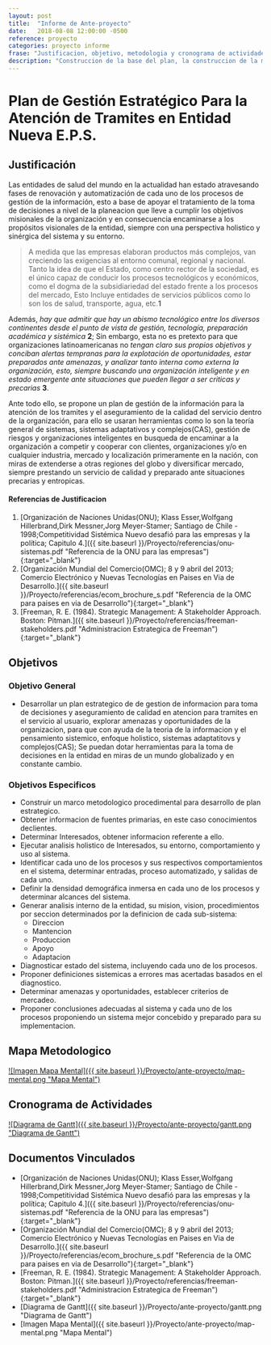 ```yaml
---
layout: post
title:  "Informe de Ante-proyecto"
date:   2018-08-08 12:00:00 -0500
reference: proyecto
categories: proyecto informe
frase: "Justificacion, objetivo, metodologia y cronograma de actividades."
description: "Construccion de la base del plan, la construccion de la misma."
---
```

# Plan de Gestión Estratégico Para la Atención de Tramites en Entidad Nueva E.P.S.

## Justificación

Las entidades de salud del mundo en la actualidad han estado atravesando fases de renovación y automatización de cada uno de los procesos de gestión de la información, esto a base de apoyar el tratamiento de la toma de decisiones a nivel de la planeacion que lleve a cumplir los objetivos misionales de la organización y en consecuencia encaminarse a los propósitos visionales de la entidad, siempre con una perspectiva holistico y sinérgica del sistema y su entorno.

> A medida que las empresas elaboran productos más complejos, van creciendo las exigencias al entorno comunal, regional y nacional. Tanto la idea de que el Estado, como centro rector de la sociedad, es el único capaz de conducir los procesos tecnológicos y económicos, como el dogma de la subsidiariedad del estado frente a los procesos del mercado, Esto Incluye entidades de servicios públicos como lo son los de salud, transporte, agua, etc.**1**

Además, *hay que admitir que hay un abismo tecnológico entre los diversos continentes desde el punto de vista de gestión, tecnología, preparación académica y sistémica* **2**; Sin embargo, esta no es pretexto para que organizaciones latinoamericanas no *tengan claro sus propios objetivos y conciban alertas tempranas para la explotación de oportunidades, estar preparados ante amenazas, y analizar tanto interna como externa la organización, esto, siempre buscando una organización inteligente y en estado emergente ante situaciones que pueden llegar a ser criticas y precarias* **3**.

Ante todo ello, se propone un plan de gestión de la información para la atención de los tramites y el aseguramiento de la calidad del servicio dentro de la organización, para ello se usaran herramientas como lo son la teoría general de sistemas, sistemas adaptativos y complejos(CAS), gestión de riesgos y organizaciones inteligentes en busqueda de encaminar a la organización a competir y cooperar con clientes, organizaciones y/o en cualquier industria, mercado y localización primeramente en la nación, con miras de extenderse a otras regiones del globo y diversificar mercado, siempre prestando un servicio de calidad y preparado ante situaciones precarias y entropicas.

#### Referencias de Justificacion
1. [Organización de Naciones Unidas(ONU); Klass Esser,Wolfgang Hillerbrand,Dirk Messner,Jorg Meyer-Stamer; Santiago de Chile - 1998;Competitividad Sistémica Nuevo desafió para las empresas y la política; Capitulo 4.]({{ site.baseurl }}/Proyecto/referencias/onu-sistemas.pdf "Referencia de la ONU para las empresas"){:target="_blank"}
2. [Organización Mundial del Comercio(OMC); 8 y 9 abril del 2013; Comercio Electrónico y Nuevas Tecnologías en Paises en Via de Desarrollo.]({{ site.baseurl }}/Proyecto/referencias/ecom_brochure_s.pdf "Referencia de la OMC para paises en via de Desarrollo"){:target="_blank"}
3. [Freeman, R. E. (1984). Strategic Management: A Stakeholder Approach. Boston: Pitman.]({{ site.baseurl }}/Proyecto/referencias/freeman-stakeholders.pdf "Administracion Estrategica de Freeman"){:target="_blank"}

## Objetivos

### Objetivo General
- Desarrollar un plan estrategico de de gestion de informacion para toma de decisiones y aseguramiento de calidad en atencion para tramites en el servicio al usuario, explorar amenazas y oportunidades de la organizacion, para que con ayuda de la teoria de la informacion y el pensamiento sistemico, enfoque holistico, sistemas adaptatitovs y complejos(CAS); Se puedan dotar herramientas para la toma de decisiones en la entidad en miras de un mundo globalizado y en constante cambio.

### Objetivos Especificos

- Construir un marco metodologico procedimental para desarrollo de plan estrategico.
- Obtener informacion de fuentes primarias, en este caso conocimientos declientes.
- Determinar Interesados, obtener informacion referente a ello.
- Ejecutar analisis holistico de Interesados, su entorno, comportamiento y uso al sistema.
- Identificar cada uno de los procesos y sus respectivos comportamientos en el sistema, determinar entradas, proceso automatizado, y salidas de cada uno.
- Definir la densidad demográfica inmersa en cada uno de los procesos y determinar alcances del sistema.
- Generar analisis interno de la entidad, su mision, vision, procedimientos por seccion determinados por la definicion de cada sub-sistema:
   + Direccion
   + Mantencion
   + Produccion
   + Apoyo
   + Adaptacion
- Diagnosticar estado del sistema, incluyendo cada uno de los procesos.
- Proponer definiciones sistemicas a errores mas acertadas basados en el diagnostico.
- Determinar amenazas y oportunidades, establecer criterios de mercadeo.
- Proponer conclusiones adecuadas al sistema y cada uno de los procesos proponiendo un sistema mejor concebido y preparado para su implementacion.

## Mapa Metodologico
<a href="{{ site.baseurl }}/Proyecto/ante-proyecto/map-mental.png">![Imagen Mapa Mental]({{ site.baseurl }}/Proyecto/ante-proyecto/map-mental.png "Mapa Mental")</a>

## Cronograma de Actividades
<a href="{{ site.baseurl }}/Proyecto/ante-proyecto/gantt.png">![Diagrama de Gantt]({{ site.baseurl }}/Proyecto/ante-proyecto/gantt.png "Diagrama de Gantt")</a>

## Documentos Vinculados
- [Organización de Naciones Unidas(ONU); Klass Esser,Wolfgang Hillerbrand,Dirk Messner,Jorg Meyer-Stamer; Santiago de Chile - 1998;Competitividad Sistémica Nuevo desafió para las empresas y la política; Capitulo 4.]({{ site.baseurl }}/Proyecto/referencias/onu-sistemas.pdf "Referencia de la ONU para las empresas"){:target="_blank"}
- [Organización Mundial del Comercio(OMC); 8 y 9 abril del 2013; Comercio Electrónico y Nuevas Tecnologías en Paises en Via de Desarrollo.]({{ site.baseurl }}/Proyecto/referencias/ecom_brochure_s.pdf "Referencia de la OMC para paises en via de Desarrollo"){:target="_blank"}
- [Freeman, R. E. (1984). Strategic Management: A Stakeholder Approach. Boston: Pitman.]({{ site.baseurl }}/Proyecto/referencias/freeman-stakeholders.pdf "Administracion Estrategica de Freeman"){:target="_blank"}
- [Diagrama de Gantt]({{ site.baseurl }}/Proyecto/ante-proyecto/gantt.png "Diagrama de Gantt")
- [Imagen Mapa Mental]({{ site.baseurl }}/Proyecto/ante-proyecto/map-mental.png "Mapa Mental")
